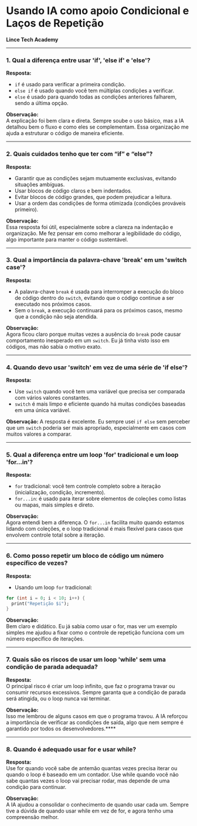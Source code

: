 # Usando IA como apoio Condicional e Laços de Repetição
**Lince Tech Academy** 

---

### 1. **Qual a diferença entre usar 'if', 'else if' e 'else'?**

**Resposta:**
- `if` é usado para verificar a primeira condição.
- `else if` é usado quando você tem múltiplas condições a verificar.
- `else` é usado para quando todas as condições anteriores falharem, sendo a última opção.

**Observação:**  
A explicação foi bem clara e direta. Sempre soube o uso básico, mas a IA detalhou bem o fluxo e como eles se complementam. Essa organização me ajuda a estruturar o código de maneira eficiente.

---

### 2. **Quais cuidados tenho que ter com “if” e “else”?**

**Resposta:**
- Garantir que as condições sejam mutuamente exclusivas, evitando situações ambíguas.
- Usar blocos de código claros e bem indentados.
- Evitar blocos de código grandes, que podem prejudicar a leitura.
- Usar a ordem das condições de forma otimizada (condições prováveis primeiro).

**Observação:**  
Essa resposta foi útil, especialmente sobre a clareza na indentação e organização. Me fez pensar em como melhorar a legibilidade do código, algo importante para manter o código sustentável.

---

### 3. **Qual a importância da palavra-chave 'break' em um 'switch case'?**

**Resposta:**
- A palavra-chave `break` é usada para interromper a execução do bloco de código dentro do `switch`, evitando que o código continue a ser executado nos próximos casos.
- Sem o `break`, a execução continuará para os próximos casos, mesmo que a condição não seja atendida.

**Observação:**  
Agora ficou claro porque muitas vezes a ausência do `break` pode causar comportamento inesperado em um `switch`. Eu já tinha visto isso em códigos, mas não sabia o motivo exato.

---

### 4. **Quando devo usar 'switch' em vez de uma série de 'if else'?**

**Resposta:**
- Use `switch` quando você tem uma variável que precisa ser comparada com vários valores constantes.
- `switch` é mais limpo e eficiente quando há muitas condições baseadas em uma única variável.

**Observação:** 
A resposta é excelente. Eu sempre usei `if else` sem perceber que um `switch` poderia ser mais apropriado, especialmente em casos com muitos valores a comparar.

---

### 5. **Qual a diferença entre um loop 'for' tradicional e um loop 'for...in'?**

**Resposta:**
- `for` tradicional: você tem controle completo sobre a iteração (inicialização, condição, incremento).
- `for...in`: é usado para iterar sobre elementos de coleções como listas ou mapas, mais simples e direto.

**Observação:**  
Agora entendi bem a diferença. O `for...in` facilita muito quando estamos lidando com coleções, e o loop tradicional é mais flexível para casos que envolvem controle total sobre a iteração.

---

### 6. **Como posso repetir um bloco de código um número específico de vezes?**

**Resposta:**
- Usando um loop `for` tradicional:
```dart
for (int i = 0; i < 10; i++) {
  print("Repetição $i");
}
```

**Observação:**  
Bem claro e didático. Eu já sabia como usar o for, mas ver um exemplo simples me ajudou a fixar como o controle de repetição funciona com um número específico de iterações.

---

### 7. Quais são os riscos de usar um loop 'while' sem uma condição de parada adequada?

**Resposta:**  
O principal risco é criar um loop infinito, que faz o programa travar ou consumir recursos excessivos.
Sempre garanta que a condição de parada será atingida, ou o loop nunca vai terminar.

**Observação:**  
Isso me lembrou de alguns casos em que o programa travou. A IA reforçou a importância de verificar as condições de saída, algo que nem sempre é garantido por todos os desenvolvedores.****

---

### 8. Quando é adequado usar for e usar while?

**Resposta:**  
Use for quando você sabe de antemão quantas vezes precisa iterar ou quando o loop é baseado em um contador.
Use while quando você não sabe quantas vezes o loop vai precisar rodar, mas depende de uma condição para continuar.

**Observação:**  
A IA ajudou a consolidar o conhecimento de quando usar cada um. Sempre tive a dúvida de quando usar while em vez de for, e agora tenho uma compreensão melhor.